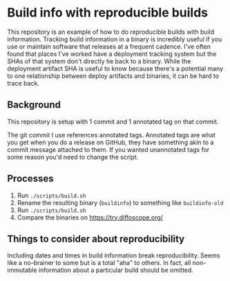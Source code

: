 # Build info with reproducible builds

This repository is an example of how to do reproducible builds with build information. Tracking build information in a binary is incredibly useful if you use or maintain software that releases at a frequent cadence. I've often found that places I've worked have a deployment tracking system but the SHAs of that system don't directly tie back to a binary. While the deployment artifact SHA is useful to know because there's a potential many to one relationship between deploy artifacts and binaries, it can be hard to trace back.

## Background

This repository is setup with 1 commit and 1 annotated tag on that commit.

The git commit I use references annotated tags. Annotated tags are what you get when you do a release on GitHub, they have something akin to a commit message attached to them. If you wanted unannotated tags for some reason you'd need to change the script.

## Processes

1. Run `./scripts/build.sh`
2. Rename the resulting binary (`buildinfo`) to something like `buildinfo-old`
3. Run `./scripts/build.sh`
4. Compare the binaries on https://try.diffoscope.org/

## Things to consider about reproducibility

Including dates and times in build information break reproducibility. Seems like a no-brainer to some but is a total "aha" to others. In fact, all non-immutable information about a particular build should be omitted.